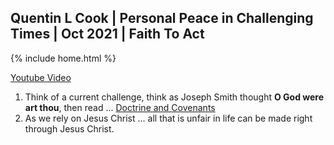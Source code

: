 ## Quentin L Cook | Personal Peace in Challenging Times | Oct 2021 | Faith To Act

{% include home.html %}

[Youtube Video](https://www.youtube.com/watch?v=ADe6G5u0ljw)

1. Think of a current challenge, think as Joseph Smith thought **O God were art thou**, then read ... [Doctrine and Covenants](https://www.churchofjesuschrist.org/study/scriptures/dc-testament/dc/121?lang=eng)
2. As we rely on Jesus Christ ... all that is unfair in life can be made right through Jesus Christ.
